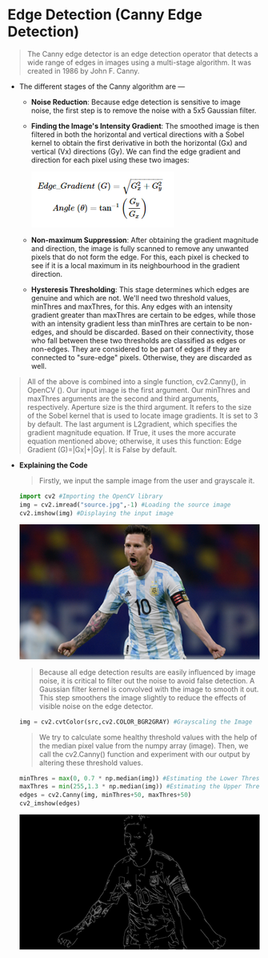 # Edge Detection (Canny Edge Detection)

> The Canny edge detector is an edge detection operator that detects a wide range of edges in images using a multi-stage algorithm. It was created in 1986 by John F. Canny.

- The different stages of the Canny algorithm are —

  - **Noise Reduction**: Because edge detection is sensitive to image noise, the first step is to remove the noise with a 5x5 Gaussian filter.
  - **Finding the Image's Intensity Gradient**: The smoothed image is then filtered in both the horizontal and vertical directions with a Sobel kernel to obtain the first derivative in both the horizontal (Gx) and vertical (Vx) directions (Gy). We can find the edge gradient and direction for each pixel using these two images:

    ![equation.png](equation.png)

  - **Non-maximum Suppression**: After obtaining the gradient magnitude and direction, the image is fully scanned to remove any unwanted pixels that do not form the edge. For this, each pixel is checked to see if it is a local maximum in its neighbourhood in the gradient direction.
  - **Hysteresis Thresholding**: This stage determines which edges are genuine and which are not. We'll need two threshold values, minThres and maxThres, for this. Any edges with an intensity gradient greater than maxThres are certain to be edges, while those with an intensity gradient less than minThres are certain to be non-edges, and should be discarded. Based on their connectivity, those who fall between these two thresholds are classified as edges or non-edges. They are considered to be part of edges if they are connected to "sure-edge" pixels. Otherwise, they are discarded as well.

> All of the above is combined into a single function, cv2.Canny(), in OpenCV (). Our input image is the first argument. Our minThres and maxThres arguments are the second and third arguments, respectively. Aperture size is the third argument. It refers to the size of the Sobel kernel that is used to locate image gradients. It is set to 3 by default. The last argument is L2gradient, which specifies the gradient magnitude equation. If True, it uses the more accurate equation mentioned above; otherwise, it uses this function: Edge Gradient (G)=|Gx|+|Gy|. It is False by default.

- **Explaining the Code**

  > Firstly, we input the sample image from the user and grayscale it.

  ```python
  import cv2 #Importing the OpenCV library
  img = cv2.imread("source.jpg",-1) #Loading the source image
  cv2.imshow(img) #Displaying the input image
  ```

  ![source.jpg](source.jpg)

  > Because all edge detection results are easily influenced by image noise, it is critical to filter out the noise to avoid false detection. A Gaussian filter kernel is convolved with the image to smooth it out. This step smoothers the image slightly to reduce the effects of visible noise on the edge detector.

  ```python
  img = cv2.cvtColor(src,cv2.COLOR_BGR2GRAY) #Grayscaling the Image

  ```

  > We try to calculate some healthy threshold values with the help of the median pixel value from the numpy array (image). Then, we call the cv2.Canny() function and experiment with our output by altering these threshold values.

  ```python
  minThres = max(0, 0.7 * np.median(img)) #Estimating the Lower Threshold
  maxThres = min(255,1.3 * np.median(img)) #Estimating the Upper Threshold
  edges = cv2.Canny(img, minThres+50, maxThres+50)
  cv2_imshow(edges)
  ```
  ![canny.png](canny.png)
